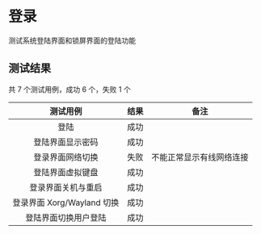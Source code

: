 # 登录

测试系统登陆界面和锁屏界面的登陆功能

## 测试结果

共 7 个测试用例，成功 6 个，失败 1 个

|测试用例|结果|备注|
|:-:|:-:|:-:|
|登陆|成功||
|登陆界面显示密码|成功||
|登录界面网络切换|失败|不能正常显示有线网络连接|
|登陆界面虚拟键盘|成功||
|登录界面关机与重启|成功|
|登录界面 Xorg/Wayland 切换|成功||
|登陆界面切换用户登陆|成功||
